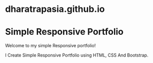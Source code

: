 # dharatrapasia.github.io

# Simple Responsive Portfolio

Welcome to my simple Responsive portfolio!

I Create Simple Responsive Portfolio using HTML, CSS And Bootstrap.